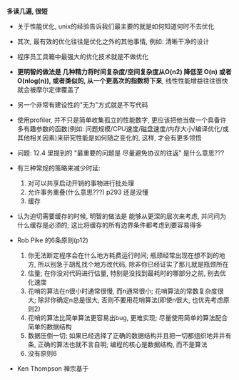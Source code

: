 **多读几遍, 很短**


+ 关于性能优化, unix的经验告诉我们最主要的就是如何知道何时不去优化
+ 其次, 最有效的优化往往是优化之外的其他事情, 例如: 清晰干净的设计
+ 程序员工具箱中最强大的优化技术就是不做优化

+ **更明智的做法是 几种精力将时间复杂度/空间复杂度从O(n2) 降低至 O(n) 或者 O(nlog(n)), 或者类似的, 从一个更高次的指数将下来**, 线性性能增益往往很快就会被摩尔定律覆盖了

+ 另一个非常有建设性的"无为"方式就是不写代码

+ 使用profiler, 并不只是简单收集孤立的性能数字, 更应该把他当做一个具备许多有趣参数的函数(例如: 问题规模/CPU速度/磁盘速度/内存大小/编译优化/或其他相关因素)来研究性能是如何随之变化的, 这样, 才会有更多领悟

+ 问题: 12.4 里提到的 "最重要的问题是 尽量避免协议的往返" 是什么意思???

+ 有三种常规的策略来减少时延:
    1. 对可以共享启动开销的事物进行批处理
    2. 允许事务重叠(什么意思???) p293 还是没懂
    3. 缓存

+ 认为迫切需要缓存的时候, 明智的做法是 能够从更深的层次来考虑, 并问问为什么缓存是必须的; 这比将缓存的所有边界条件都考虑到要容易得多

+ Rob Pike 的6条原则(p12)
    1. 你无法断定程序会在什么地方耗费运行时间; 瓶颈经常出现在想不到的地方, 所以别急于胡乱找个地方改代码, 除非你已经证实了那儿就是瓶颈所在
    2. 估量; 在你没对代码进行估量, 特别是没找到最耗时的哪部分之前, 别去优化速度
    3. 花哨的算法在n很小时通常很慢, 而n通常很小; 花哨算法的常数复杂度很大; 除非你确定n总是很大, 否则不要用花哨算法(即使n很大, 也优先考虑原则2)
    4. 花哨的算法比简单算法更容易出bug, 更难实现; 尽量使用简单的算法配合简单的数据结构
    5. 数据压倒一切; 如果已经选择了正确的数据结构并且把一切都组织地井井有条, 正确的算法也就不言自明; 编程的核心是数据结构, 而不是算法
    6. 没有原则6

+ Ken Thompson 禅宗基于

